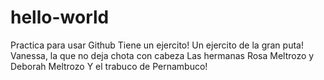 # hello-world
Practica para usar Github
Tiene un ejercito!
Un ejercito de la gran puta!
Vanessa, la que no deja chota con cabeza
Las hermanas Rosa Meltrozo y Deborah Meltrozo
Y el trabuco de Pernambuco!
